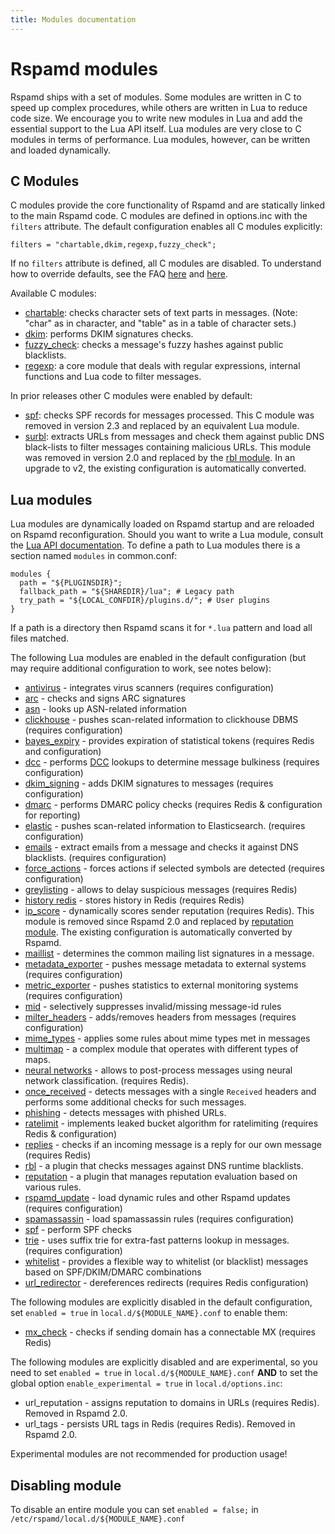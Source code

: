 ```yaml
---
title: Modules documentation
---
```


# Rspamd modules

Rspamd ships with a set of modules. Some modules are written in C to speed up
complex procedures, while others are written in Lua to reduce code size.
We encourage you to write new modules in Lua and add the essential
support to the Lua API itself. Lua modules are very close to
C modules in terms of performance. Lua modules, however, can be written and loaded
dynamically.

## C Modules

C modules provide the core functionality of Rspamd and are statically linked to the
main Rspamd code. C modules are defined in options.inc with the `filters` attribute.
The default configuration enables all C modules explicitly:

~~~hcl
filters = "chartable,dkim,regexp,fuzzy_check";
~~~

If no `filters` attribute is defined, all C modules are disabled. To understand how to
override defaults, see the FAQ [here](/doc/faq.html#what-are-local-and-override-config-files)
and [here](/doc/faq.html#what-are-the-locald-and-overrided-directories).

Available C modules:

- [chartable](chartable.html): checks character sets of text parts in messages. (Note:
"char" as in character, and "table" as in a table of character sets.)
- [dkim](dkim.html): performs DKIM signatures checks.
- [fuzzy_check](fuzzy_check.html): checks a message's fuzzy hashes against public blacklists.
- [regexp](regexp.html): a core module that deals with regular expressions, internal
functions and Lua code to filter messages.

In prior releases other C modules were enabled by default:

- [spf](spf.html): checks SPF records for messages processed. This C module was removed in
version 2.3 and replaced by an equivalent Lua module.
- [surbl](surbl.html): extracts URLs from messages and check them against
public DNS black-lists to filter messages containing malicious URLs. This module was removed
in version 2.0 and replaced by the [rbl module](rbl.html). In an upgrade to v2, the existing
configuration is automatically converted.

## Lua modules

Lua modules are dynamically loaded on Rspamd startup and are reloaded on Rspamd
reconfiguration. Should you want to write a Lua module, consult the
[Lua API documentation](../lua/). To define a path to Lua modules there is a section
named `modules` in common.conf:

~~~hcl
modules {
  path = "${PLUGINSDIR}";
  fallback_path = "${SHAREDIR}/lua"; # Legacy path
  try_path = "${LOCAL_CONFDIR}/plugins.d/"; # User plugins
}
~~~

If a path is a directory then Rspamd scans it for `*.lua` pattern and load all
files matched.

The following Lua modules are enabled in the default configuration (but may require additional configuration to work, see notes below):

- [antivirus](antivirus.html) - integrates virus scanners (requires configuration)
- [arc](arc.html) - checks and signs ARC signatures
- [asn](asn.html) - looks up ASN-related information
- [clickhouse](clickhouse.html) - pushes scan-related information to clickhouse DBMS (requires configuration)
- [bayes_expiry](bayes_expiry.html) - provides expiration of statistical tokens (requires Redis and configuration)
- [dcc](dcc.html) - performs [DCC](https://www.dcc-servers.net/dcc/) lookups to determine message bulkiness (requires configuration)
- [dkim_signing](dkim_signing.html) - adds DKIM signatures to messages (requires configuration)
- [dmarc](dmarc.html) - performs DMARC policy checks (requires Redis & configuration for reporting)
- [elastic](elastic.html) - pushes scan-related information to Elasticsearch. (requires configuration)
- [emails](emails.html) - extract emails from a message and checks it against DNS blacklists. (requires configuration)
- [force_actions](force_actions.html) - forces actions if selected symbols are detected (requires configuration)
- [greylisting](greylisting.html) - allows to delay suspicious messages (requires Redis)
- [history redis](history_redis.html) - stores history in Redis (requires Redis)
- [ip_score](ip_score.html) - dynamically scores sender reputation (requires Redis). This module is removed since Rspamd 2.0 and replaced by [reputation module](reputation.html). The existing configuration is automatically converted by Rspamd.
- [maillist](maillist.html) - determines the common mailing list signatures in a message.
- [metadata_exporter](metadata_exporter.html) - pushes message metadata to external systems (requires configuration)
- [metric_exporter](metric_exporter.html) - pushes statistics to external monitoring systems (requires configuration)
- [mid](mid.html) - selectively suppresses invalid/missing message-id rules
- [milter_headers](milter_headers.html) - adds/removes headers from messages (requires configuration)
- [mime_types](mime_types.html) - applies some rules about mime types met in messages
- [multimap](multimap.html) - a complex module that operates with different types of maps.
- [neural networks](neural.html) - allows to post-process messages using neural network classification. (requires Redis).
- [once_received](once_received.html) - detects messages with a single `Received` headers and performs some additional checks for such messages.
- [phishing](phishing.html) - detects messages with phished URLs.
- [ratelimit](ratelimit.html) - implements leaked bucket algorithm for ratelimiting (requires Redis & configuration)
- [replies](replies.html) - checks if an incoming message is a reply for our own message (requires Redis)
- [rbl](rbl.html) - a plugin that checks messages against DNS runtime blacklists.
- [reputation](reputation.html) - a plugin that manages reputation evaluation based on various rules.
- [rspamd_update](rspamd_update.html) - load dynamic rules and other Rspamd updates (requires configuration)
- [spamassassin](spamassassin.html) - load spamassassin rules (requires configuration)
- [spf](spf.html) - perform SPF checks
- [trie](trie.html) - uses suffix trie for extra-fast patterns lookup in messages. (requires configuration)
- [whitelist](whitelist.html) - provides a flexible way to whitelist (or blacklist) messages based on SPF/DKIM/DMARC combinations
- [url_redirector](url_redirector.html) - dereferences redirects (requires Redis configuration)

The following modules are explicitly disabled in the default configuration, set `enabled = true` in `local.d/${MODULE_NAME}.conf` to enable them:

- [mx_check](mx_check.html) - checks if sending domain has a connectable MX (requires Redis)

The following modules are explicitly disabled and are experimental, so you need to set `enabled = true` in `local.d/${MODULE_NAME}.conf` **AND** to set the global option `enable_experimental = true` in `local.d/options.inc`:

- url_reputation - assigns reputation to domains in URLs (requires Redis). Removed in Rspamd 2.0.
- url_tags - persists URL tags in Redis (requires Redis). Removed in Rspamd 2.0.

Experimental modules are not recommended for production usage!

## Disabling module

To disable an entire module you can set `enabled = false;` in `/etc/rspamd/local.d/${MODULE_NAME}.conf`
